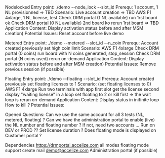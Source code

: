 Nodelocked
	Entry point: 
		./demo --node_lock --slot_id
	Prerequ:
		1 account, 1 NL provisionned => TBD
	Scenario: 
		Live account creation => TBD
		AWS F1 4xlarge, 1 NL license, test 
		Check DRM portal (1 NL available)
		run 1rst board ok
		Check DRM portal (0 NL available)
		2nd board ko 
		rerun 1rst board => TBD
	Application Content:
		Display activation status before and after MSM creation)
	Potential Issues:
		Reset account before live demo

Metered
	Entry point: ./demo --metered --slot_id --n_coin
	Prerequ:
		Account created previously
		set high coin limit
	Scenario: 
		AWS F1 4xlarge 
		Check DRM portal (0 coins)
		run board with N coins generated, stop_session
		Check DRM portal (N coins used)
		rerun on-demand
	Application Content:
		Display activation status before and after MSM creation)
	Potential Issues:
		Remove previous session (if possible)

Floating
	Entry point: ./demo --floating --slot_id
	Prerequ:
		Account created previously
		set floating licenses to 1
	Scenario: 
		(set floating licenses to 0)
		AWS F1 4xlarge 
		Run two terminals with app
		first slot get the license
		second display "waiting license" in a loop
		set floating to 2 or kill first => the wait loop is 
		rerun on-demand
	Application Content:
		Display status in inifinite loop
		How to kill ?
	Potential Issues:



Opened Questions:
Can we use the same account for all 3 tests (NL, metered, floating) ?
Can we have the administration portal to enable (live) the NL number and floating number ?
If not, need two accounts ...
Run on DEV or PROD ??
Set license duration ?
Does floating mode is displayed on Customer portal ?

Dependencies
https://drmportal.accelize.com
all modes
floating mode support
create mail demo@accelize.com
Administration portal (if possible)

